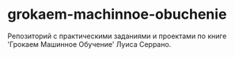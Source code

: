 # grokaem-machinnoe-obuchenie
Репозиторий с практическими заданиями и проектами по книге 'Грокаем Машинное Обучение' Луиса Серрано.
